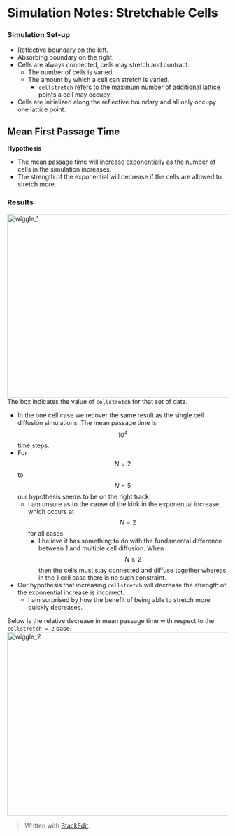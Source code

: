
# Simulation Notes: Stretchable Cells

### Simulation Set-up

 - Reflective boundary on the left.
 - Absorbing boundary on the right.
 - Cells are always connected, cells may stretch and contract.
	 - The number of cells is varied.
	 - The amount by which a cell can stretch is varied.
		 - `cellstretch` refers to the maximum number of additional lattice points a cell may occupy.
 - Cells are initialized along the reflective boundary and all only occupy one lattice point.

## Mean First Passage Time

**Hypothesis** 

 - The mean passage time will increase exponentially as the number of cells in the simulation increases.
 - The strength of the exponential will decrease if the cells are allowed to stretch more.

### Results

<a href="https://www.flickr.com/photos/130911384@N02/16406698937" title="wiggle_1 by Julien Varennes, on Flickr"><img src="https://farm9.staticflickr.com/8623/16406698937_9448deeb07_o.png" width="560" height="420" alt="wiggle_1"></a>
The box indicates the value of `cellstretch` for that set of data.

 - In the one cell case we recover the same result as the single cell diffusion simulations. The mean passage time is $$10^4$$ time steps.
 - For $$N=2$$ to $$N=5$$ our hypothesis seems to be on the right track.
	 - I am unsure as to the cause of the kink in the exponential increase which occurs at $$N=2$$ for all cases.
		 - I believe it has something to do with the fundamental difference between 1 and multiple cell diffusion. When $$N\geq2$$ then the cells must stay connected and diffuse together whereas in the 1 cell case there is no such constraint.
 - Our hypothesis that increasing `cellstretch` will decrease the strength of the exponential increase is incorrect.
	 - I am surprised by how the benefit of being able to stretch more quickly decreases.

Below is the relative decrease in mean passage time with respect to the `cellstretch = 2` case.
<a href="https://www.flickr.com/photos/130911384@N02/15996377073" title="wiggle_2 by Julien Varennes, on Flickr"><img src="https://farm9.staticflickr.com/8673/15996377073_89e7bf502d_o.png" width="560" height="420" alt="wiggle_2"></a>

> Written with [StackEdit](https://stackedit.io/).
